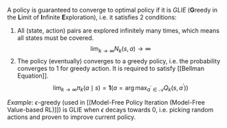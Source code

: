 A policy is guaranteed to converge to optimal policy if it is *GLIE* (**G**reedy in the **L**imit of **I**nfinite **E**xploration), i.e. it satisfies 2 conditions:
1. All (state, action) pairs are explored infinitely many times, which means all states must be covered.
	$$\lim_{k \to \infty} N_k(s,a) \to \infty$$
2. The policy (eventually) converges to a greedy policy, i.e. the probability converges to 1 for greedy action. It is required to satisfy [[Bellman Equation]].
	$$\lim_{k \to \infty} \pi_k(a \mid s) = \mathbf{1}(a = \arg \max_{a^\prime \in \mathcal{A}} Q_k(s, a^\prime))$$
	
	
*Example*: $\epsilon$-greedy (used in [[Model-Free Policy Iteration (Model-Free Value-based RL)]]) is GLIE when $\epsilon$ decays towards 0, i.e. picking random actions and proven to improve current policy.
